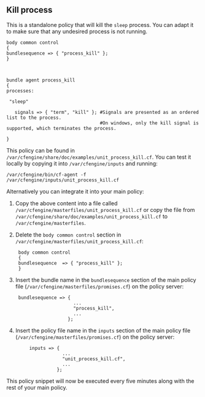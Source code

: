 ## Kill process

This is a standalone policy that will kill the `sleep` process. You can adapt it to make sure that any undesired process is not running.

	body common control
	{
	bundlesequence => { "process_kill" };
	}



	bundle agent process_kill
	{
	processes:

	 "sleep"

	   signals => { "term", "kill" }; #Signals are presented as an ordered list to the process.
	                                  #On windows, only the kill signal is supported, which terminates the process.

	}

This policy can be found in `/var/cfengine/share/doc/examples/unit_process_kill.cf`. You can test it locally by copying it into `/var/cfengine/inputs` and running:

	/var/cfengine/bin/cf-agent -f /var/cfengine/inputs/unit_process_kill.cf

Alternatively you can integrate it into your main policy:

1. Copy the above content into a file called `/var/cfengine/masterfiles/unit_process_kill.cf` or copy the file from `/var/cfengine/share/doc/examples/unit_process_kill.cf` to `/var/cfengine/masterfiles`.

2. Delete the `body common control` section in `/var/cfengine/masterfiles/unit_process_kill.cf`:

		body common control
		{
		bundlesequence  => { "process_kill" };
		}

3. Insert the bundle name in the `bundlesequence` section of the main policy file (`/var/cfengine/masterfiles/promises.cf`) on the policy server:

	    bundlesequence => {
		                    ...
		                    "process_kill",
		                    ...
		                  };

4. Insert the policy file name in the `inputs` section of the main policy file (`/var/cfengine/masterfiles/promises.cf`) on the policy server:

            inputs => {
                        ...
                        "unit_process_kill.cf",
                        ...
                      };

This policy snippet will now be executed every five minutes along with the rest of your main policy.

